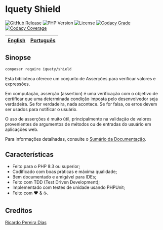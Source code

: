 # Iquety Shield

[![GitHub Release](https://img.shields.io/github/release/iquety/shield.svg)](https://github.com/iquety/shield/releases/latest)
![PHP Version](https://img.shields.io/badge/php-%5E8.3-blue)
![License](https://img.shields.io/badge/license-MIT-blue)
[![Codacy Grade](https://app.codacy.com/project/badge/Grade/5097e82662f54f52a8ae5bb3a4b54e45)](https://www.codacy.com/gh/iquety/shield/dashboard?utm_source=github.com&amp;utm_medium=referral&amp;utm_content=iquety/shield&amp;utm_campaign=Badge_Grade)
[![Codacy Coverage](https://app.codacy.com/project/badge/Coverage/5097e82662f54f52a8ae5bb3a4b54e45)](https://www.codacy.com/gh/iquety/shield/dashboard?utm_source=github.com&utm_medium=referral&utm_content=iquety/shield&utm_campaign=Badge_Coverage)

[English](../../readme.md) | [Português](leiame.md)
-- | --

## Sinopse

```bash
composer require iquety/shield
```

Esta biblioteca oferece um conjunto de Asserções para verificar valores e expressões.

Em computação, asserção (assertion) é uma verificação com o objetivo de certificar
que uma determinada condição imposta pelo desenvolvedor seja verdadeira. Se for
verdadeira, nada acontece. Se for falsa, os erros devem ser usados para notificar
o usuário.

O uso de asserções é muito útil, principalmente na validação de valores 
provenientes de argumentos de métodos ou de entradas do usuário em aplicações web.

Para informações detalhadas, consulte o [Sumário da Documentação](indice.md).

## Características

- Feito para o PHP 8.3 ou superior;
- Codificado com boas práticas e máxima qualidade;
- Bem documentado e amigável para IDEs;
- Feito com TDD (Test Driven Development);
- Implementado com testes de unidade usando PHPUnit;
- Feito com :heart: &amp; :coffee:.

## Creditos

[Ricardo Pereira Dias](https://www.ricardopedias.com.br)
